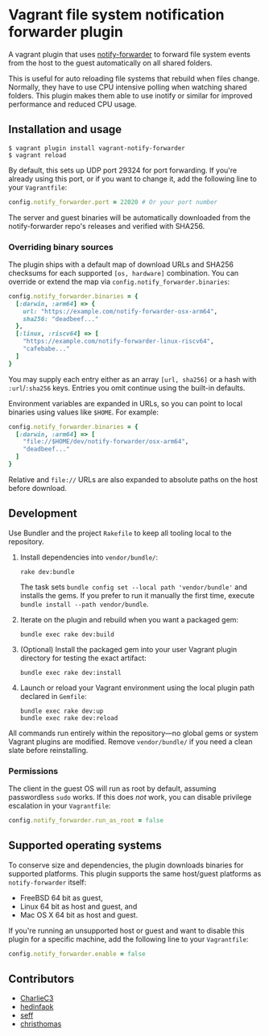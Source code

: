 # Vagrant file system notification forwarder plugin

A vagrant plugin that uses [notify-forwarder](https://github.com/mhallin/notify-forwarder) to
forward file system events from the host to the guest automatically on all shared folders.

This is useful for auto reloading file systems that rebuild when files change. Normally, they have
to use CPU intensive polling when watching shared folders. This plugin makes them able to use
inotify or similar for improved performance and reduced CPU usage.

## Installation and usage

```terminal
$ vagrant plugin install vagrant-notify-forwarder
$ vagrant reload
```

By default, this sets up UDP port 29324 for port forwarding. If you're already using this port, or
if you want to change it, add the following line to your `Vagrantfile`:

```ruby
config.notify_forwarder.port = 22020 # Or your port number
```

The server and guest binaries will be automatically downloaded from the notify-forwarder repo's
releases and verified with SHA256.

### Overriding binary sources

The plugin ships with a default map of download URLs and SHA256 checksums for each supported
`[os, hardware]` combination. You can override or extend the map via
`config.notify_forwarder.binaries`:

```ruby
config.notify_forwarder.binaries = {
  [:darwin, :arm64] => {
    url: "https://example.com/notify-forwarder-osx-arm64",
    sha256: "deadbeef..."
  },
  [:linux, :riscv64] => [
    "https://example.com/notify-forwarder-linux-riscv64",
    "cafebabe..."
  ]
}
```

You may supply each entry either as an array `[url, sha256]` or a hash with `:url`/`:sha256` keys.
Entries you omit continue using the built-in defaults.

Environment variables are expanded in URLs, so you can point to local binaries using values like
`$HOME`. For example:

```ruby
config.notify_forwarder.binaries = {
  [:darwin, :arm64] => [
    "file://$HOME/dev/notify-forwarder/osx-arm64",
    "deadbeef..."
  ]
}
```

Relative and `file://` URLs are also expanded to absolute paths on the host before download.

## Development

Use Bundler and the project `Rakefile` to keep all tooling local to the repository.

1. Install dependencies into `vendor/bundle/`:

   ```terminal
   rake dev:bundle
   ```

   The task sets `bundle config set --local path 'vendor/bundle'` and installs the gems. If you prefer to run it manually the first time, execute `bundle install --path vendor/bundle`.

2. Iterate on the plugin and rebuild when you want a packaged gem:

   ```terminal
   bundle exec rake dev:build
   ```

3. (Optional) Install the packaged gem into your user Vagrant plugin directory for testing the exact artifact:

   ```terminal
   bundle exec rake dev:install
   ```

4. Launch or reload your Vagrant environment using the local plugin path declared in `Gemfile`:

   ```terminal
   bundle exec rake dev:up
   bundle exec rake dev:reload
   ```

All commands run entirely within the repository—no global gems or system Vagrant plugins are modified. Remove `vendor/bundle/` if you need a clean slate before reinstalling.

### Permissions

The client in the guest OS will run as root by default, assuming passwordless `sudo` works. If this
does *not* work, you can disable privilege escalation in your `Vagrantfile`:

```ruby
config.notify_forwarder.run_as_root = false
```

## Supported operating systems

To conserve size and dependencies, the plugin downloads binaries for supported platforms. This
plugin supports the same host/guest platforms as `notify-forwarder` itself:

* FreeBSD 64 bit as guest,
* Linux 64 bit as host and guest, and
* Mac OS X 64 bit as host and guest.

If you're running an unsupported host or guest and want to disable this plugin for a specific
machine, add the following line to your `Vagrantfile`:

```ruby
config.notify_forwarder.enable = false
```

## Contributors

* [CharlieC3](https://github.com/CharlieC3)
* [hedinfaok](https://github.com/hedinfaok)
* [seff](https://github.com/seff)
* [christhomas](https://github.com/christhomas)